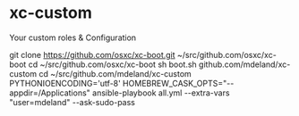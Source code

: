 xc-custom
=========

Your custom roles &amp; Configuration

git clone https://github.com/osxc/xc-boot.git ~/src/github.com/osxc/xc-boot
cd ~/src/github.com/osxc/xc-boot
sh boot.sh github.com/mdeland/xc-custom
cd ~/src/github.com/mdeland/xc-custom
PYTHONIOENCODING='utf-8' HOMEBREW_CASK_OPTS="--appdir=/Applications" ansible-playbook all.yml --extra-vars "user=mdeland" --ask-sudo-pass
